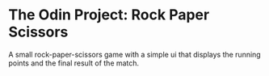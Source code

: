 # The Odin Project: Rock Paper Scissors
A small rock-paper-scissors game with a simple ui that displays the running points and the final result of the match.
